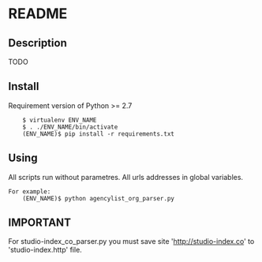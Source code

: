 README
======

Description
-----------

TODO

Install
-------

Requirement version of Python >= 2.7

        $ virtualenv ENV_NAME
        $ . ./ENV_NAME/bin/activate
        (ENV_NAME)$ pip install -r requirements.txt


Using
-----


All scripts run without parametres.
All urls addresses in global variables.

    For example:
        (ENV_NAME)$ python agencylist_org_parser.py

IMPORTANT
---------

For studio-index_co_parser.py you must save site 'http://studio-index.co' to  'studio-index.http' file.
